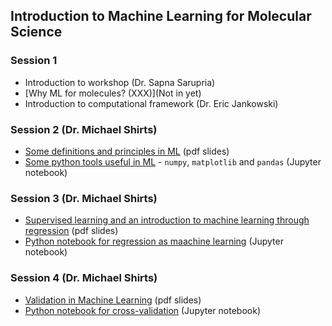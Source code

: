 ## Introduction to Machine Learning for Molecular Science

### Session 1
* Introduction to workshop (Dr. Sapna Sarupria)
* [Why ML for molecules? (XXX)](Not in yet)
* Introduction to computational framework (Dr. Eric Jankowski)

### Session 2 (Dr. Michael Shirts)
* [Some definitions and principles in ML](Session2_Definitions.pdf) (pdf slides)
* [Some python tools useful in ML](Some_Python_Tools.ipynb) - `numpy`, `matplotlib` and `pandas` (Jupyter notebook)

### Session 3 (Dr. Michael Shirts)
* [Supervised learning and an introduction to machine learning through regression](Session3_4_Regression.pdf) (pdf slides)
* [Python notebook for regression as maachine learning](Regression_As_ML.ipynb) (Jupyter notebook)
  
### Session 4 (Dr. Michael Shirts)
* [Validation in Machine Learning](Session4_Validation.pdf) (pdf slides)
* [Python notebook for cross-validation](Validation.ipynb) (Jupyter notebook)
